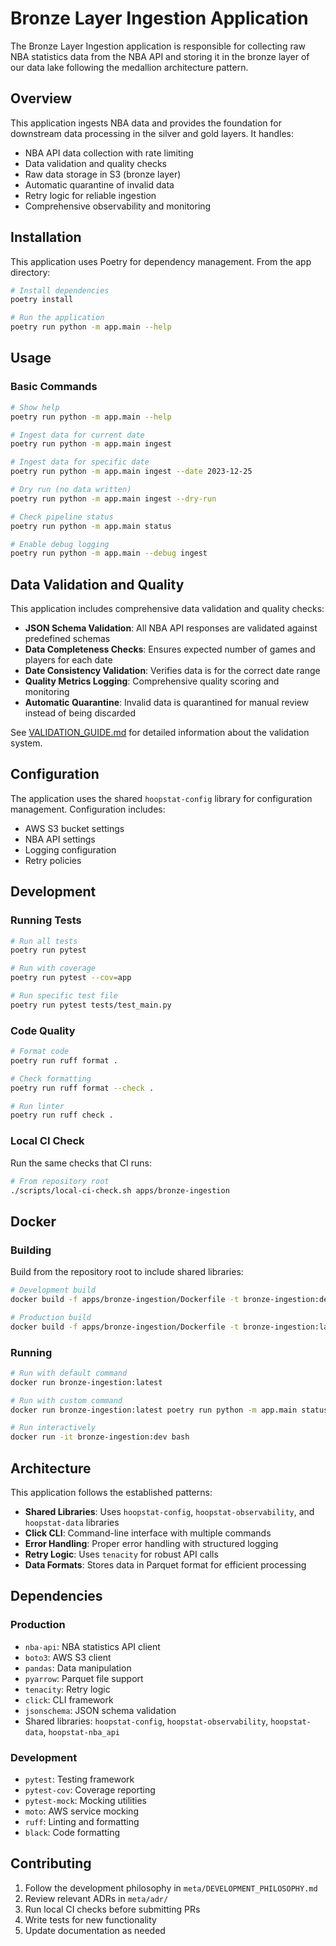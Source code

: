 # Bronze Layer Ingestion Application

The Bronze Layer Ingestion application is responsible for collecting raw NBA statistics data from the NBA API and storing it in the bronze layer of our data lake following the medallion architecture pattern.

## Overview

This application ingests NBA data and provides the foundation for downstream data processing in the silver and gold layers. It handles:

- NBA API data collection with rate limiting
- Data validation and quality checks
- Raw data storage in S3 (bronze layer) 
- Automatic quarantine of invalid data
- Retry logic for reliable ingestion
- Comprehensive observability and monitoring

## Installation

This application uses Poetry for dependency management. From the app directory:

```bash
# Install dependencies
poetry install

# Run the application
poetry run python -m app.main --help
```

## Usage

### Basic Commands

```bash
# Show help
poetry run python -m app.main --help

# Ingest data for current date
poetry run python -m app.main ingest

# Ingest data for specific date  
poetry run python -m app.main ingest --date 2023-12-25

# Dry run (no data written)
poetry run python -m app.main ingest --dry-run

# Check pipeline status
poetry run python -m app.main status

# Enable debug logging
poetry run python -m app.main --debug ingest
```

## Data Validation and Quality

This application includes comprehensive data validation and quality checks:

- **JSON Schema Validation**: All NBA API responses are validated against predefined schemas
- **Data Completeness Checks**: Ensures expected number of games and players for each date
- **Date Consistency Validation**: Verifies data is for the correct date range
- **Quality Metrics Logging**: Comprehensive quality scoring and monitoring
- **Automatic Quarantine**: Invalid data is quarantined for manual review instead of being discarded

See [VALIDATION_GUIDE.md](./VALIDATION_GUIDE.md) for detailed information about the validation system.

## Configuration

The application uses the shared `hoopstat-config` library for configuration management. Configuration includes:

- AWS S3 bucket settings
- NBA API settings
- Logging configuration
- Retry policies

## Development

### Running Tests

```bash
# Run all tests
poetry run pytest

# Run with coverage
poetry run pytest --cov=app

# Run specific test file
poetry run pytest tests/test_main.py
```

### Code Quality

```bash
# Format code
poetry run ruff format .

# Check formatting
poetry run ruff format --check .

# Run linter
poetry run ruff check .
```

### Local CI Check

Run the same checks that CI runs:

```bash
# From repository root
./scripts/local-ci-check.sh apps/bronze-ingestion
```

## Docker

### Building

Build from the repository root to include shared libraries:

```bash
# Development build
docker build -f apps/bronze-ingestion/Dockerfile -t bronze-ingestion:dev --target development .

# Production build
docker build -f apps/bronze-ingestion/Dockerfile -t bronze-ingestion:latest .
```

### Running

```bash
# Run with default command
docker run bronze-ingestion:latest

# Run with custom command
docker run bronze-ingestion:latest poetry run python -m app.main status

# Run interactively
docker run -it bronze-ingestion:dev bash
```

## Architecture

This application follows the established patterns:

- **Shared Libraries**: Uses `hoopstat-config`, `hoopstat-observability`, and `hoopstat-data` libraries
- **Click CLI**: Command-line interface with multiple commands
- **Error Handling**: Proper error handling with structured logging
- **Retry Logic**: Uses `tenacity` for robust API calls
- **Data Formats**: Stores data in Parquet format for efficient processing

## Dependencies

### Production
- `nba-api`: NBA statistics API client
- `boto3`: AWS S3 client
- `pandas`: Data manipulation
- `pyarrow`: Parquet file support
- `tenacity`: Retry logic
- `click`: CLI framework
- `jsonschema`: JSON schema validation
- Shared libraries: `hoopstat-config`, `hoopstat-observability`, `hoopstat-data`, `hoopstat-nba_api`

### Development
- `pytest`: Testing framework
- `pytest-cov`: Coverage reporting
- `pytest-mock`: Mocking utilities
- `moto`: AWS service mocking
- `ruff`: Linting and formatting
- `black`: Code formatting

## Contributing

1. Follow the development philosophy in `meta/DEVELOPMENT_PHILOSOPHY.md`
2. Review relevant ADRs in `meta/adr/`
3. Run local CI checks before submitting PRs
4. Write tests for new functionality
5. Update documentation as needed
